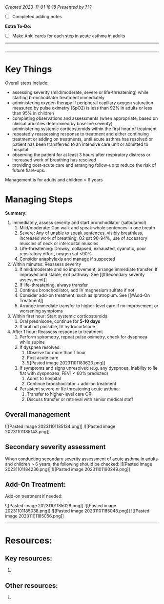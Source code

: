 *Created 2023-11-01 18:18*
*Presented by ???*
- [ ] Completed adding notes

**Extra To-Do:**
- [ ] Make Anki cards for each step in acute asthma in adults
---
```toc
```
---

# Key Things
Overall steps include:
- assessing severity (mild/moderate, severe or life-threatening) while starting bronchodilator treatment immediately
- administering oxygen therapy if peripheral capillary oxygen saturation measured by pulse oximetry (SpO2) is less than 92% in adults or less than 95% in children
- completing observations and assessments (when appropriate, based on clinical priorities determined by baseline severity)  
    administering systemic corticosteroids within the first hour of treatment
- repeatedly reassessing response to treatment and either continuing treatment or adding on treatments, until acute asthma has resolved or patient has been transferred to an intensive care unit or admitted to hospital
- observing the patient for at least 3 hours after respiratory distress or increased work of breathing has resolved
- providing post-acute care and arranging follow-up to reduce the risk of future flare-ups.

Management is for adults and children > 6 years

# Managing Steps
**Summary:**
1. Immediately, assess severity and start bronchodilator (salbutamol)
	1. Mild/moderate: Can walk and speak whole sentences in one breath
	2. Severe: Any of unable to speak sentences, visibly breathless, increased work of breathing, O2 sat 90-94%, use of accessory muscles of neck or intercostal muscles
	3. Life-threatening: Drowsy, collapsed, exhausted, cyanotic, poor repsiratory effort, oxygen sat <90%
	4. Consider anaphylaxis and manage if suspected
2. Within minutes: Reassess severity
	1. If mild/moderate and no improvement, arrange immediate transfer. If improved and stable, exit pathway. See [[#Secondary severity assessment]]
	2. If life-threatening, always transfer
	3. Continue bronchodilator, add IV magnesium sulfate if not
	4. Consider add-on treatment, such as Ipratropium. See [[#Add-On Treatment]]
	5. Arrange immediate transfer to higher-level care if no improvement or worsening symptoms
3. Within first hour: Start systemic corticosteroids
	1. Oral prednisone, continue for **5-10 days**
	2. If oral not possible, IV hydrocortisone
4. After 1 hour: Reassess response to treatment
	1. Perform spirometry, repeat pulse oximetry, check for dyspnoea while supine
	2. If dyspnea resolved:
		1. Observe for more than 1 hour
		2. Post acute care
		3. ![[Pasted image 20231101183623.png]]
	3. If symptoms and signs unresolved (e.g. any dyspnoea, inability to lie flat with dyspnoaea, FEV1 < 60% predicted)
		1. Admit to hospital
		2. Continue bronchodilator + add-on treatment
	4. Persistent severe or lfe threatening acute asthma:
		1. Transfer to higher-level care OR
		2. Discuss transfer or retrieval with senior medical staff

## Overall management
![[Pasted image 20231101185134.png]]
![[Pasted image 20231101185143.png]]
## Secondary severity assessment
When conducting secondary severity assessment of acute asthma in adults and children > 6 years, the following should be checked:
![[Pasted image 20231101184236.png]]
![[Pasted image 20231101190249.png]]
## Add-On Treatment:
Add-on treatment if needed:

![[Pasted image 20231101185028.png]]
![[Pasted image 20231101185038.png]]
![[Pasted image 20231101185048.png]]
![[Pasted image 20231101185056.png]]


---

# Resources:
## Key resources:
1. 

## Other resources:
1. 